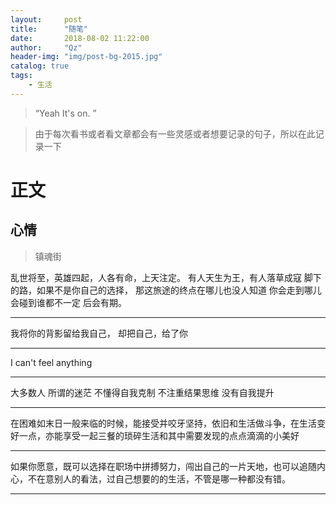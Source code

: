 ```yaml
---
layout:     post
title:      "随笔"
date:       2018-08-02 11:22:00
author:     "Qz"
header-img: "img/post-bg-2015.jpg"
catalog: true
tags:
    - 生活
---
```


> “Yeah It's on. ”


>由于每次看书或者看文章都会有一些灵感或者想要记录的句子，所以在此记录一下


# 正文



## 心情



>镇魂街


乱世将至，英雄四起，人各有命，上天注定。
有人天生为王，有人落草成寇
脚下的路，如果不是你自己的选择，
那这旅途的终点在哪儿也没人知道
你会走到哪儿会碰到谁都不一定
后会有期。


----


我将你的背影留给我自己，
却把自己，给了你


----

I can't feel anything


-----



大多数人
所谓的迷茫
不懂得自我克制
不注重结果思维
没有自我提升



----



在困难如末日一般来临的时候，能接受并咬牙坚持，依旧和生活做斗争，在生活变好一点，亦能享受一起三餐的琐碎生活和其中需要发现的点点滴滴的小美好


----


如果你愿意，既可以选择在职场中拼搏努力，闯出自己的一片天地，也可以追随内心，不在意别人的看法，过自己想要的的生活，不管是哪一种都没有错。


----









